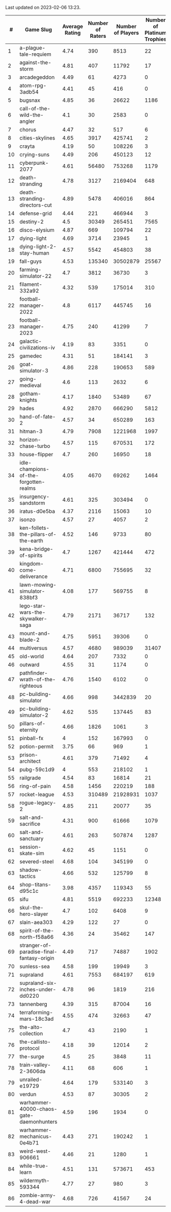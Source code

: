 Last updated on 2023-02-06 13:23.


|#|Game Slug|Average Rating|Number of Raters|Number of Players|Number of Platinum Trophies|Max Rarity (%)|
|---|---|---|---|---|---|---|
|1|a-plague-tale-requiem|4.74|390|8513|22|92|
|2|against-the-storm|4.81|407|11792|17|39|
|3|arcadegeddon|4.49|61|4273|0|90|
|4|atom-rpg-3adb54|4.41|45|416|0|98|
|5|bugsnax|4.85|36|26622|1186|97|
|6|call-of-the-wild-the-angler|4.1|30|2583|0|65|
|7|chorus|4.47|32|517|6|86|
|8|cities-skylines|4.65|3917|425741|2|71|
|9|crayta|4.19|50|108226|3|23|
|10|crying-suns|4.49|206|450123|12|66|
|11|cyberpunk-2077|4.61|56480|753268|1179|65|
|12|death-stranding|4.78|3127|2169404|648|91|
|13|death-stranding-directors-cut|4.89|5478|406016|864|91|
|14|defense-grid|4.44|221|466944|3|80|
|15|destiny-2|4.5|30349|265451|7565|94|
|16|disco-elysium|4.87|669|109794|22|28|
|17|dying-light|4.69|3714|23945|1|95|
|18|dying-light-2-stay-human|4.57|5542|454803|38|7|
|19|fall-guys|4.53|135340|30502879|25567|2|
|20|farming-simulator-22|4.7|3812|36730|3|77|
|21|filament-332a92|4.32|539|175014|310|93|
|22|football-manager-2022|4.8|6117|445745|16|49|
|23|football-manager-2023|4.75|240|41299|7|79|
|24|galactic-civilizations-iv|4.19|83|3351|0|79|
|25|gamedec|4.31|51|184141|3|27|
|26|goat-simulator-3|4.86|228|190653|589|92|
|27|going-medieval|4.6|113|2632|6|68|
|28|gotham-knights|4.17|1840|53489|67|27|
|29|hades|4.92|2870|666290|5812|89|
|30|hand-of-fate-2|4.57|34|650289|163|72|
|31|hitman-3|4.79|7908|1221968|1997|47|
|32|horizon-chase-turbo|4.57|115|670531|172|88|
|33|house-flipper|4.7|260|16950|18|94|
|34|idle-champions-of-the-forgotten-realms|4.05|4670|69262|1464|3|
|35|insurgency-sandstorm|4.61|325|303494|0|5|
|36|iratus-d0e5ba|4.37|2116|15063|10|85|
|37|isonzo|4.57|27|4057|2|57|
|38|ken-follets-the-pillars-of-the-earth|4.52|146|9733|80|44|
|39|kena-bridge-of-spirits|4.7|1267|421444|472|94|
|40|kingdom-come-deliverance|4.71|6800|755695|32|30|
|41|lawn-mowing-simulator-838bf3|4.08|177|569755|8|84|
|42|lego-star-wars-the-skywalker-saga|4.79|2171|36717|132|97|
|43|mount-and-blade-2|4.75|5951|39306|0|28|
|44|multiversus|4.57|4680|989039|31407|75|
|45|old-world|4.64|207|7332|0|82|
|46|outward|4.55|31|1174|0|72|
|47|pathfinder-wrath-of-the-righteous|4.76|1540|6102|0|51|
|48|pc-building-simulator|4.66|998|3442839|20|48|
|49|pc-building-simulator-2|4.62|535|137445|83|75|
|50|pillars-of-eternity|4.66|1826|1061|3|81|
|51|pinball-fx|4|152|167993|0|85|
|52|potion-permit|3.75|66|969|1|98|
|53|prison-architect|4.61|379|71492|4|28|
|54|pubg-59c1d9|4|553|218102|1|74|
|55|railgrade|4.54|83|16814|21|98|
|56|ring-of-pain|4.58|1456|220219|188|96|
|57|rocket-league|4.53|310489|21928931|1037|78|
|58|rogue-legacy-2|4.85|211|20077|35|4|
|59|salt-and-sacrifice|4.31|900|61666|1079|91|
|60|salt-and-sanctuary|4.61|263|507874|1287|83|
|61|session-skate-sim|4.62|45|1151|0|28|
|62|severed-steel|4.68|104|345199|0|19|
|63|shadow-tactics|4.66|532|125799|8|6|
|64|shop-titans-d95c1c|3.98|4357|119343|55|97|
|65|sifu|4.81|5519|692233|12348|97|
|66|skul-the-hero-slayer|4.7|102|6408|9|93|
|67|slain-aea303|4.29|122|27|0|30|
|68|spirit-of-the-north-f58a66|4.36|24|35462|147|66|
|69|stranger-of-paradise-final-fantasy-origin|4.49|717|74887|1902|98|
|70|sunless-sea|4.58|199|19949|3|36|
|71|supraland|4.61|7553|684197|619|99|
|72|supraland-six-inches-under-dd0220|4.78|96|1819|216|99|
|73|tannenberg|4.39|315|87004|16|88|
|74|terraforming-mars-18c3ad|4.55|474|32663|47|43|
|75|the-alto-collection|4.7|43|2190|1|32|
|76|the-callisto-protocol|4.18|39|12014|2|7|
|77|the-surge|4.5|25|3848|11|94|
|78|train-valley-2-3606da|4.11|68|606|1|89|
|79|unrailed-e19729|4.64|179|533140|3|10|
|80|verdun|4.53|87|30305|2|76|
|81|warhammer-40000-chaos-gate-daemonhunters|4.59|196|1934|0|9|
|82|warhammer-mechanicus-0e4b71|4.43|271|190242|1|25|
|83|weird-west-906661|4.46|21|1280|1|86|
|84|while-true-learn|4.51|131|573671|453|93|
|85|wildermyth-593344|4.77|27|980|3|19|
|86|zombie-army-4-dead-war|4.68|726|41567|24|67|
